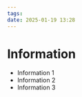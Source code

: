 ```yaml
---
tags: 
date: 2025-01-19 13:28
---
```


# Information

- Information 1
- Information 2
- Information 3